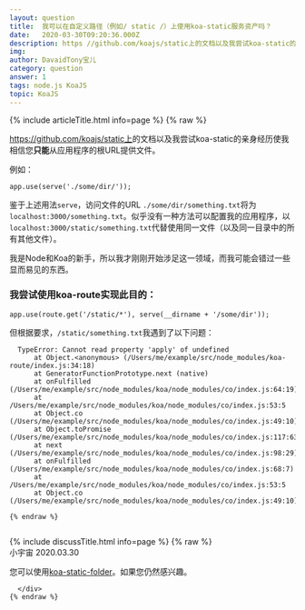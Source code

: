 ```yaml
---
layout: question
title:  我可以在自定义路径（例如/ static /）上使用koa-static服务资产吗？
date:   2020-03-30T09:20:36.000Z
description: https //github.com/koajs/static上的文档以及我尝试koa-static的亲身经历使我相信您只能从应用程序的根URL提供文件。...
img: 
author: DavaidTony宝儿
category: question
answer: 1
tags: node.js KoaJS
topic: KoaJS
---
```

<div class="article-root">
  <div class="article">
    {% include articleTitle.html info=page %}
    {% raw %}
    <div class="article-content"><p><font style="vertical-align: inherit;"></font><a href="https://github.com/koajs/static" rel="noreferrer"><font style="vertical-align: inherit;"><font style="vertical-align: inherit;">https://github.com/koajs/static上</font></font></a><font style="vertical-align: inherit;"><font style="vertical-align: inherit;">的文档</font><font style="vertical-align: inherit;">以及我尝试koa-static的亲身经历使我相信您</font></font><strong><font style="vertical-align: inherit;"><font style="vertical-align: inherit;">只能</font></font></strong><font style="vertical-align: inherit;"><font style="vertical-align: inherit;">从应用程序的根URL提供文件。</font></font></p>

<p><font style="vertical-align: inherit;"><font style="vertical-align: inherit;">例如：</font></font></p>

<pre><code>app.use(serve('./some/dir/'));
</code></pre>

<p><font style="vertical-align: inherit;"><font style="vertical-align: inherit;">鉴于上述用法</font></font><code>serve</code><font style="vertical-align: inherit;"><font style="vertical-align: inherit;">，访问文件的URL </font></font><code>./some/dir/something.txt</code><font style="vertical-align: inherit;"><font style="vertical-align: inherit;">将为</font></font><code>localhost:3000/something.txt</code><font style="vertical-align: inherit;"><font style="vertical-align: inherit;">。</font><font style="vertical-align: inherit;">似乎没有一种方法可以配置我的应用程序，以</font></font><code>localhost:3000/static/something.txt</code><font style="vertical-align: inherit;"><font style="vertical-align: inherit;">代替</font><font style="vertical-align: inherit;">使用同一文件（以及同一目录中的所有其他文件）</font><font style="vertical-align: inherit;">。</font></font></p>

<p><font style="vertical-align: inherit;"><font style="vertical-align: inherit;">我是Node和Koa的新手，所以我才刚刚开始涉足这一领域，而我可能会错过一些显而易见的东西。</font></font></p>

<h3><font style="vertical-align: inherit;"><font style="vertical-align: inherit;">我尝试使用koa-route实现此目的：</font></font></h3>

<pre><code>app.use(route.get('/static/*'), serve(__dirname + '/some/dir'));
</code></pre>

<p><font style="vertical-align: inherit;"><font style="vertical-align: inherit;">但根据要求，</font></font><code>/static/something.txt</code><font style="vertical-align: inherit;"><font style="vertical-align: inherit;">我遇到了以下问题：</font></font></p>

<pre><code>  TypeError: Cannot read property 'apply' of undefined<font></font>
      at Object.&lt;anonymous&gt; (/Users/me/example/src/node_modules/koa-route/index.js:34:18)<font></font>
      at GeneratorFunctionPrototype.next (native)<font></font>
      at onFulfilled (/Users/me/example/src/node_modules/koa/node_modules/co/index.js:64:19)<font></font>
      at /Users/me/example/src/node_modules/koa/node_modules/co/index.js:53:5<font></font>
      at Object.co (/Users/me/example/src/node_modules/koa/node_modules/co/index.js:49:10)<font></font>
      at Object.toPromise (/Users/me/example/src/node_modules/koa/node_modules/co/index.js:117:63)<font></font>
      at next (/Users/me/example/src/node_modules/koa/node_modules/co/index.js:98:29)<font></font>
      at onFulfilled (/Users/me/example/src/node_modules/koa/node_modules/co/index.js:68:7)<font></font>
      at /Users/me/example/src/node_modules/koa/node_modules/co/index.js:53:5<font></font>
      at Object.co (/Users/me/example/src/node_modules/koa/node_modules/co/index.js:49:10)<font></font>
</code></pre></div>
    {% endraw %}
  </div>
  <p style="height: 0;width:0;overflow: hidden;"> 第3847篇《我可以在自定义路径（例如/ static /）上使用koa-static服务资产吗？》来自Winter(https://github.com/aiyld/aiyld.github.io)的站点</p>
  <div class="discuss-wrapper">
    {% include discussTitle.html info=page %}
    {% raw %}
    <div class="discuss-item">
        <div class="discuss-parent">
          <div class="discuss-meta">
            <span class="discuss-user">小宇宙</span>
            <span class="discuss-time">2020.03.30</span>
          </div>
          <div class="discuss-comment"><p><font style="vertical-align: inherit;"><font style="vertical-align: inherit;">您可以使用</font></font><a href="https://www.npmjs.com/package/koa-static-folder" rel="nofollow"><font style="vertical-align: inherit;"><font style="vertical-align: inherit;">koa-static-folder</font></font></a><font style="vertical-align: inherit;"><font style="vertical-align: inherit;">。</font><font style="vertical-align: inherit;">如果您仍然感兴趣。</font></font></p></div>
        </div>
        
      </div>
    {% endraw %}
  </div>
<div>

